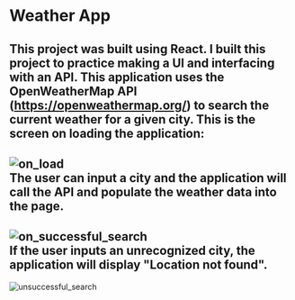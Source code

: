 # Weather App

This project was built using React. I built this project to practice making a UI and interfacing with an API. This application uses the OpenWeatherMap API (https://openweathermap.org/) to search the current weather for a given city.
This is the screen on loading the application:
---
![on_load](https://github.com/conner-huf/react_weather_app/assets/126115012/c3a6ea9f-bd49-42b3-8352-b9ff47a8c402)
<br>
The user can input a city and the application will call the API and populate the weather data into the page.
---
![on_successful_search](https://github.com/conner-huf/react_weather_app/assets/126115012/9473d2ec-2190-4b34-8c8e-61a8b483a05a)
<br>
If the user inputs an unrecognized city, the application will display "Location not found".
---
![unsuccessful_search](https://github.com/conner-huf/react_weather_app/assets/126115012/e5b0bb62-fb01-47fc-86fa-37dfcd04d6e6)
